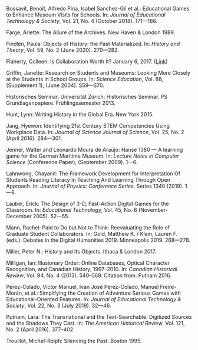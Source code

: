 <p id="bossavit-et-al-2018">Bossavit, Benoît, Alfredo Pina, Isabel Sanchez-Gil et al.: Educational Games to Enhance Museum Visits for Schools. In: <em>Journal of Educational Technology & Society</em>, Vol. 21, No. 4 (October 2018). 171—186.</p> 

<p id="farge-1989">Farge, Arlette: The Allure of the Archives. New Haven & London 1989.</p>  

<p id="findlen-2020">Findlen, Paula: Objects of History: the Past Materialized. In: <em>History and Theory</em>, Vol. 59, No. 2 (June 2020). 270—282.</p>

<p id="flaherty-2017">Flaherty, Colleen: Is Collaboration Worth It? January 6, 2017. (<a href="https://www.insidehighered.com/news/2017/01/06/historians-push-more-collaboration-field-traditionally-has-snubbed-group-efforts">Link</a>)</p>

<p id="griffin-2004">Griffin, Janette: Research on Students and Museums: Looking More Closely at the Students in School Groups. In: <em>Science Education</em>, Vol. 88, (Supplement 1), (June 2004). S59—S70.</p>

<p id="historisches-seminar-2013">Historisches Seminar, Universität Zürich: Historisches Seminar. PS Grundlagenpapiere. Frühlingssemester 2013.</p>

<p id="hunt-2015">Hunt, Lynn: Writing History in the Global Era. New York 2015.</p>

<p id="jang-2016">Jang, Hyewon: Identifying 21st Century STEM Competencies Using Workplace Data. In: <em>Journal of Science Journal of Science</em>, Vol. 25, No. 2 (April 2016). 284—301.</p>

<p id="jenner-and-de-araujo-2009">Jenner, Walter and Leonardo Moura de Araújo: Hanse 1380 — A learning game for the German Maritime Museum. In: <em>Lecture Notes in Computer Science</em> (Conference Paper), (September 2009). 1—6.</p>

<p id="lahnwong-2019">Lahnwong, Chayanit: The Framework Development for Interpretation Of Students Reading Literacy In Teaching And Learning Through Open Approach. In: <em>Journal of Physics: Conference Series</em>. Series 1340 (2019). 1—8.</p>

<p id="lauber-2005">Lauber, Erick: The Design of 3-D, Fast-Action Digital Games for the Classroom. In: <em>Educational Technology</em>, Vol. 45, No. 6 (November-December 2005). 52—55.</p>

<p id="mann-2019">Mann, Rachel: Paid to Do but Not to Think: Reevaluating the Role of Graduate Student Collaborators. In: Gold, Matthew K. / Klein, Lauren F. (eds.): Debates in the Digital Humanities 2019. Minneapolis 2019. 268—278.</p>

<p id="miller-2017">Miller, Peter N.: History and Its Objects. Ithaca & London 2017.</p>

<p id="milligan-2013">Milligan, Ian: Illusionary Order: Online Databases, Optical Character Recognition, and Canadian History, 1997–2010. In: <em>Canadian Historical Review</em>, Vol. 94, No. 4 (2013). 540–569. Citation from: Putnam 2016.</p>

<p id="perez-colado-et-al-2019">Pérez-Colado, Víctor Manuel, Iván José Pérez-Colado, Manuel Freire-Morán, et al.: Simplifying the Creation of Adventure Serious Games with Educational-Oriented Features. In: <em>Journal of Educational Technology & Society</em>, Vol. 22, No. 3 (July 2019). 32—46.</p>

<p id="putnam-2016">Putnam, Lara: The Transnational and the Text-Searchable: Digitized Sources and the Shadows They Cast. In: <em>The American Historical Review</em>, Vol. 121, No. 2 (April 2016). 377–402.</p>

<p id="trouillot">Trouillot, Michel-Rolph: Silencing the Past. Boston 1995.</p>